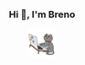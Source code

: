 <div align="center">
    <h3>Hi 👋, I'm Breno</h3>
    <p align="center">
        <img src="cat_lol.gif" width="50"/>
    </p>
</div>
